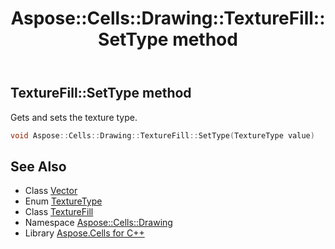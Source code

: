 ﻿---
title: Aspose::Cells::Drawing::TextureFill::SetType method
linktitle: SetType
second_title: Aspose.Cells for C++ API Reference
description: 'Aspose::Cells::Drawing::TextureFill::SetType method. Gets and sets the texture type in C++.'
type: docs
weight: 700
url: /cpp/aspose.cells.drawing/texturefill/settype/
---
## TextureFill::SetType method


Gets and sets the texture type.

```cpp
void Aspose::Cells::Drawing::TextureFill::SetType(TextureType value)
```

## See Also

* Class [Vector](../../../aspose.cells/vector/)
* Enum [TextureType](../../texturetype/)
* Class [TextureFill](../)
* Namespace [Aspose::Cells::Drawing](../../)
* Library [Aspose.Cells for C++](../../../)
